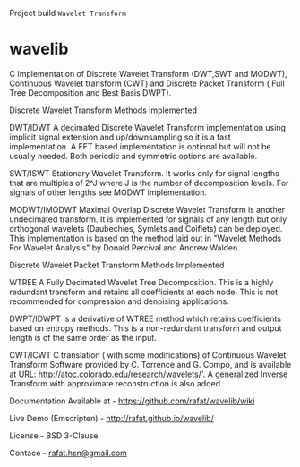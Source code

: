 Project build  `Wavelet Transform`



wavelib
=======

C Implementation of Discrete Wavelet Transform (DWT,SWT and MODWT), Continuous Wavelet transform (CWT) and Discrete Packet Transform ( Full Tree Decomposition and Best Basis DWPT).

Discrete Wavelet Transform Methods Implemented

DWT/IDWT A decimated Discrete Wavelet Transform implementation using implicit signal extension and up/downsampling so it is a fast implementation. A FFT based implementation is optional but will not be usually needed. Both periodic and symmetric options are available.

SWT/ISWT Stationary Wavelet Transform. It works only for signal lengths that are multiples of 2^J where J is the number of decomposition levels. For signals of other lengths see MODWT implementation.

MODWT/IMODWT Maximal Overlap Discrete Wavelet Transform is another undecimated transform. It is implemented for signals of any length but only orthogonal wavelets (Daubechies, Symlets and Coiflets) can be deployed. This implementation is based on the method laid out in "Wavelet Methods For Wavelet Analysis" by Donald Percival and Andrew Walden. 

Discrete Wavelet Packet Transform Methods Implemented

WTREE A Fully Decimated Wavelet Tree Decomposition. This is a highly redundant transform and retains all coefficients at each node. This is not recommended for compression and denoising applications.

DWPT/IDWPT Is a derivative of WTREE method which retains coefficients based on entropy methods. This is a non-redundant transform and output length is of the same order as the input.

CWT/ICWT C translation ( with some modifications) of Continuous Wavelet  Transform Software provided by C. Torrence and G. Compo, and is available at URL: http://atoc.colorado.edu/research/wavelets/'. A generalized Inverse Transform with approximate reconstruction is also added.

Documentation Available at - https://github.com/rafat/wavelib/wiki

Live Demo (Emscripten) - http://rafat.github.io/wavelib/

License - BSD 3-Clause

Contace - rafat.hsn@gmail.com
